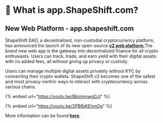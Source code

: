 # 🚀 What is app.ShapeShift.com?

## **New Web Platform - app.shapeshift.com** ‍

ShapeShift DAO, a decentralized, non-custodial cryptocurrency platform, has announced the launch of its new open-source [**v2 web platform**.](https://app.shapeshift.com/connect-wallet?returnUrl=/dashboard)The brand new web app is the gateway into decentralized finance for all crypto enthusiasts. Users can track, trade, and earn yield with their digital assets with no added fees, all without giving up privacy or custody.

Users can manage multiple digital assets privately without KYC by connecting their crypto wallets. ShapeShift v2 becomes one of the safest and most privacy-centric ways to interact with cryptocurrency across various chains.

{% embed url="https://youtu.be/BbjzmnwgDJI" %}

{% embed url="https://youtu.be/2PBfbKEhmOg" %}

More information can be found [**here**](https://shapeshift.com/library/explore-the-defi-universe-with-the-new-open-source-v2-platform).

